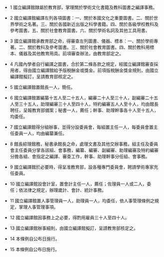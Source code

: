 * 1 國立編譯館隸屬於教育部，掌理關於學術文化書籍及教科圖書之編譯事務。

* 2 國立編譯館編譯左列各項圖書：一、關於本國文化之重要圖書。二、關於世界學術之名著。三、關於各國新近出版之科學書籍。四、關於各級學校教科及參考圖書。五、關於社會教育圖書。六、關於學術名詞及其他工具用書。

* 3 國立編譯館承教育部之命，得審查左列圖書、儀器、標本：一、關於學術專著。二、關於教科及參考圖書。三、關於社會教育圖書。四、關於教科用標本、儀器及其他教育用具。前項審查辦法，由教育部定之。

* 4 凡國內學者自行編譯之圖書，合於第二條各款之規定，經國立編譯館審查採用者，得由國立編譯館給予版稅酬金或獎金。前項版稅酬金獎金規則，由國立編譯館擬訂，呈請教育部核定之。

* 5 國立編譯館置館長一人，簡任。

* 6 國立編譯館置編纂十五人至二十五人，編審二十人至三十人，副編審二十五人至三十五人，助理編審三十人至四十人，特約編審五人人至十人，均由館長聘任，呈報教育部備案；秘書一人，薦任；幹事、助理幹事各十人至十五人，均委任。

* 7 國立編譯館得分組辦事，並得分設委員會，每組置主任一人，每委員會置主任委員一人，均由編纂兼任。

* 8 館長綜理館務，秘書承館長之命，處理文書及其他交辦事務，組主任及委員會主任委員分掌各該組、會事務，編纂、編審、副編審、助理編審及特約編審分擔各組、會指定之編譯、審查工作，幹事、助理幹事分任組、會事務。

* 9 國立編譯館於必要時，得呈准教育部，設各種專門委員會，聘請學術專家充任委員。

* 10 國立編譯館設會計室，置會計主任一人，薦任；佐理員一人或二人，委任；依法律之規定，辦理歲計、會計、統計事務。

* 11 國立編譯館置人事管理員一人，助理員一人，均委任，依人事管理條例之規定，掌理人事管理事項。

* 12 國立編譯館因事務上之必要，得酌用雇員三十人至四十人。

* 13 國立編譯館辦事細則，由國立編譯館擬訂，呈請教育部核定之。

* 14 本條例自公布日施行。

* 15 本條例自公布日施行。

